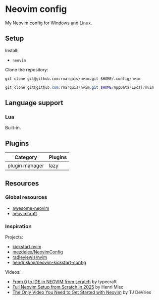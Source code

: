 # Neovim config

My Neovim config for Windows and Linux.

## Setup

Install:

* `neovim`

Clone the repository:

```shell
git clone git@github.com:rmarquis/nvim.git $HOME/.config/nvim
```

```powershell
git clone git@github.com:rmarquis/nvim.git $HOME/AppData/Local/nvim
```

## Language support

### Lua

Built-in.

## Plugins

| Category         | Plugins      |
| -----------------|--------------|
| plugin manager   | lazy |

## Resources

### Global resources

* [awesome-neovim](https://github.com/rockerBOO/awesome-neovim)
* [neovimcraft](https://neovimcraft.com/)

### Inspiration

Projects:

* [kickstart.nvim](https://github.com/nvim-lua/kickstart.nvim)
* [mezdelex/NeovimConfig](https://github.com/mezdelex/NeovimConfig)
* [radleylewis/nvim](https://github.com/radleylewis/nvim)
* [hendrikkmi/neovim-kickstart-config](https://github.com/hendrikmi/neovim-kickstart-config)

Videos:

* [From 0 to IDE in NEOVIM from scratch](https://www.youtube.com/watch?v=zHTeCSVAFNY&list=PLsz00TDipIffreIaUNk64KxTIkQaGguqn) by typecraft
* [Full Neovim Setup from Scratch in 2025](https://www.youtube.com/watch?v=KYDG3AHgYEs) by Henri Misc
* [The Only Video You Need to Get Started with Neovim](https://www.youtube.com/watch?v=m8C0Cq9Uv9o) by TJ DeVries


